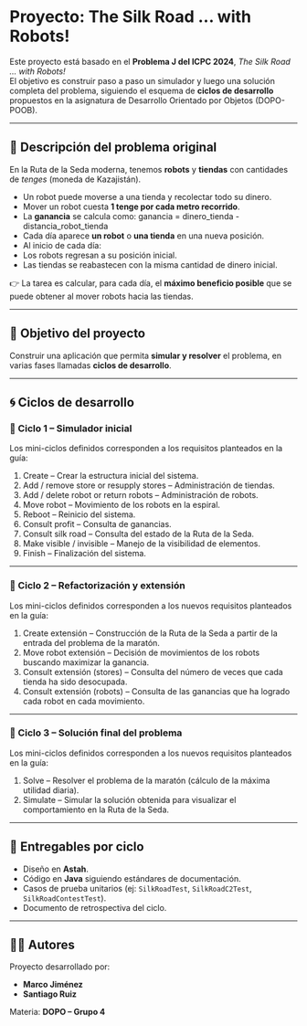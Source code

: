 # Proyecto: The Silk Road ... with Robots!

Este proyecto está basado en el **Problema J del ICPC 2024**, *The Silk Road … with Robots!*  
El objetivo es construir paso a paso un simulador y luego una solución completa del problema, siguiendo el esquema de **ciclos de desarrollo** propuestos en la asignatura de Desarrollo Orientado por Objetos (DOPO-POOB).

---

## 📌 Descripción del problema original
En la Ruta de la Seda moderna, tenemos **robots** y **tiendas** con cantidades de *tenges* (moneda de Kazajistán).  

- Un robot puede moverse a una tienda y recolectar todo su dinero.  
- Mover un robot cuesta **1 tenge por cada metro recorrido**.  
- La **ganancia** se calcula como:  ganancia = dinero_tienda - distancia_robot_tienda 
- Cada día aparece **un robot** o **una tienda** en una nueva posición.  
- Al inicio de cada día:  
- Los robots regresan a su posición inicial.  
- Las tiendas se reabastecen con la misma cantidad de dinero inicial.  

👉 La tarea es calcular, para cada día, el **máximo beneficio posible** que se puede obtener al mover robots hacia las tiendas.

---

## 🎯 Objetivo del proyecto
Construir una aplicación que permita **simular y resolver** el problema, en varias fases llamadas **ciclos de desarrollo**.

---

## 🌀 Ciclos de desarrollo

### 🔹 Ciclo 1 – Simulador inicial
Los mini-ciclos definidos corresponden a los requisitos planteados en la guía:  
1.	Create – Crear la estructura inicial del sistema.  
2.	Add / remove store or resupply stores – Administración de tiendas.  
3.	Add / delete robot or return robots – Administración de robots.  
4.	Move robot – Movimiento de los robots en la espiral.  
5.	Reboot – Reinicio del sistema.  
6.	Consult profit – Consulta de ganancias.  
7.	Consult silk road – Consulta del estado de la Ruta de la Seda.  
8.	Make visible / invisible – Manejo de la visibilidad de elementos.  
9.	Finish – Finalización del sistema.  

---

### 🔹 Ciclo 2 – Refactorización y extensión
Los mini-ciclos definidos corresponden a los nuevos requisitos planteados en la guía:  
1.	Create extensión – Construcción de la Ruta de la Seda a partir de la entrada del problema de la maratón.  
2.	Move robot extensión – Decisión de movimientos de los robots buscando maximizar la ganancia.  
3.	Consult extensión (stores) – Consulta del número de veces que cada tienda ha sido desocupada.  
4.	Consult extensión (robots) – Consulta de las ganancias que ha logrado cada robot en cada movimiento.  

---

### 🔹 Ciclo 3 – Solución final del problema
Los mini-ciclos definidos corresponden a los nuevos requisitos planteados en la guía:  
1.	Solve – Resolver el problema de la maratón (cálculo de la máxima utilidad diaria).  
2.	Simulate – Simular la solución obtenida para visualizar el comportamiento en la Ruta de la Seda.  

---

## 📂 Entregables por ciclo
- Diseño en **Astah**.  
- Código en **Java** siguiendo estándares de documentación.  
- Casos de prueba unitarios (ej: `SilkRoadTest`, `SilkRoadC2Test`, `SilkRoadContestTest`).  
- Documento de retrospectiva del ciclo.  

---
## 👨‍💻 Autores
Proyecto desarrollado por:  
- **Marco Jiménez**  
- **Santiago Ruiz**  

Materia: **DOPO – Grupo 4**  


